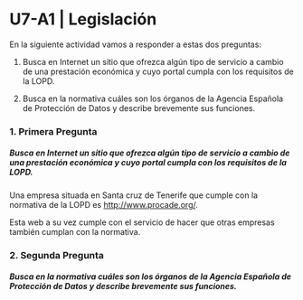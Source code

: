 # U7-A1 | Legislación

En la siguiente actividad vamos a responder a estas dos preguntas:

1. Busca en Internet un sitio que ofrezca algún tipo de servicio a cambio de una prestación económica y cuyo portal cumpla con los requisitos de la LOPD.

1. Busca en la normativa cuáles son los órganos de la Agencia Española de Protección de Datos y describe brevemente sus funciones.

### 1. Primera Pregunta

##### Busca en Internet un sitio que ofrezca algún tipo de servicio a cambio de una prestación económica y cuyo portal cumpla con los requisitos de la LOPD.

Una empresa situada en Santa cruz de Tenerife que cumple con la normativa de la LOPD es http://www.procade.org/.

Esta web a su vez cumple con el servicio de hacer que otras empresas también cumplan con la normativa.

### 2. Segunda Pregunta

##### Busca en la normativa cuáles son los órganos de la Agencia Española de Protección de Datos y describe brevemente sus funciones.
